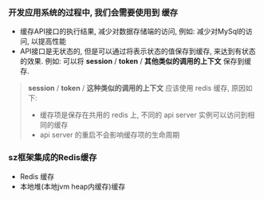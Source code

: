### 开发应用系统的过程中, 我们会需要使用到 **缓存**
 * 缓存API接口的执行结果, 减少对数据存储端的访问, 例如: 减少对MySql的访问, 以提高性能
 * API接口是无状态的, 但是可以通过将表示状态的值保存到缓存, 来达到有状态的效果. 例如: 可以将 **session** / **token** / **其他类似的调用的上下文** 保存到缓存.
  > **session** / **token** / **这种类似的调用的上下文** 应该使用 redis 缓存, 原因如下:
  > * 缓存项是保存在共用的 redis 上, 不同的 api server 实例可以访问到相同的缓存
  > * api server 的重启不会影响缓存项的生命周期

### sz框架集成的Redis缓存
* Redis 缓存
* 本地堆(本地jvm heap内缓存)缓存